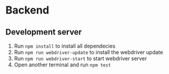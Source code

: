 # Backend

## Development server

1. Run `npm install` to install all dependecies
2. Run `npm run webdriver-update` to install the webdriver update
3. Run `npm run webdriver-start` to start webdriver server
4. Open another terminal and run `npm test` 

